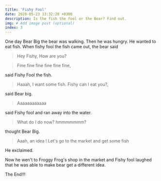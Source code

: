 ```yaml
---
title: 'Fishy Fool'
date: 2020-05-23 13:32:20 +0300
description: Is the fish the fool or the Bear? Find out. 
img: # Add image post (optional)
index: 3
---
```


One day Bear Big the bear was walking.
Then he was hungry.
He wanted to eat fish.
When fishy fool the fish came out, the bear said

> Hey Fishy,  How are you?

> Fine fine fine fine fine fine, 

said Fishy Fool the fish.

> Haaah, I want some fish. Fishy can I eat you?, 

said Bear big.

> Aaaaaaaaaaaa 

said Fishy fool and ran away into the water. 

> What do I do now? hmmmmmmm? 

thought Bear Big. 

> Aaah, an idea ! Let's go to the market and get some fish 

He exclaimed. 

Now he wen't to Froggy Frog's shop in the market and Fishy fool laughed that he was able to make bear get a different idea. 

The End!!!
